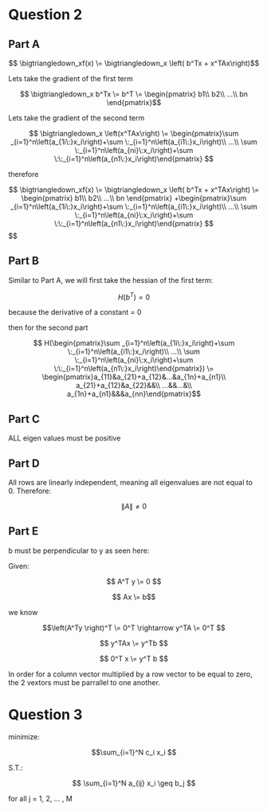 # Question 2
## Part A

$$ \bigtriangledown_xf(x) \= \bigtriangledown_x \left( b^Tx + x^TAx\right)$$

Lets take the gradient of the first term

$$ \bigtriangledown_x b^Tx \= b^T \=  \begin{pmatrix}
b1\\
b2\\ 
...\\
bn \end{pmatrix}$$

Lets take the gradient of the second term

$$ \bigtriangledown_x \left(x^TAx\right) \=
\begin{pmatrix}\sum _{i=1}^n\left(a_{1i\:}x_i\right)+\sum \:_{i=1}^n\left(a_{i1\:}x_i\right)\\
...\\
\sum \:_{i=1}^n\left(a_{ni}\:x_i\right)+\sum \:\:_{i=1}^n\left(a_{n1\:}x_i\right)\end{pmatrix} $$
 
 therefore
 
 $$ \bigtriangledown_xf(x) \= \bigtriangledown_x \left( b^Tx + x^TAx\right) \= \begin{pmatrix}
b1\\
b2\\ 
...\\
bn \end{pmatrix}
+\begin{pmatrix}\sum _{i=1}^n\left(a_{1i\:}x_i\right)+\sum \:_{i=1}^n\left(a_{i1\:}x_i\right)\\
...\\
\sum \:_{i=1}^n\left(a_{ni}\:x_i\right)+\sum \:\:_{i=1}^n\left(a_{n1\:}x_i\right)\end{pmatrix} $$
$$


## Part B
Similar to Part A, we will first take the hessian of the first term:

$$ H(b^T) = 0 $$

because the derivative of a constant = 0

then for the second part 

$$ H(\begin{pmatrix}\sum _{i=1}^n\left(a_{1i\:}x_i\right)+\sum \:_{i=1}^n\left(a_{i1\:}x_i\right)\\
...\\
\sum \:_{i=1}^n\left(a_{ni}\:x_i\right)+\sum \:\:_{i=1}^n\left(a_{n1\:}x_i\right)\end{pmatrix})
   \= \begin{pmatrix}a_{11}&a_{21}+a_{12}&...&a_{1n}+a_{n1}\\
a_{21}+a_{12}&a_{22}&&\\
...&&...&\\
a_{1n}+a_{n1}&&&a_{nn}\end{pmatrix}$$

## Part C
ALL eigen values must be positive
## Part D
All rows are linearly independent, meaning all eigenvalues are not equal to 0. Therefore:

$$ \|A\| \neq 0 $$

## Part E
b must be perpendicular to y as seen here:

  Given:
 
 $$ A^T y \= 0 $$
 
 $$ Ax \= b$$ 
 
 we know 
 
 $$\left(A^Ty \right)^T \= 0^T \rightarrow y^TA \= 0^T $$
 
 $$ y^TAx \= y^Tb $$
 
 $$ 0^T x \= y^T b $$
 
   In order for a column vector multiplied by a row vector to be equal to zero, the 2 vextors must be parrallel to one another.
# Question 3

minimize:

$$\sum_{i=1}^N c_i x_i  $$

S.T.:

$$ \sum_{i=1}^N a_{ij} x_i \geq b_j  $$ 

for all j = 1, 2, ... , M


